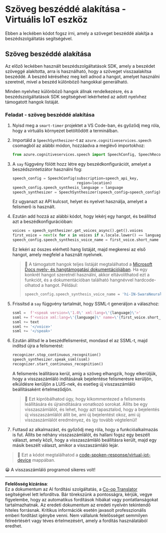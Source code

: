 <!--
CO_OP_TRANSLATOR_METADATA:
{
  "original_hash": "7966848a1f870e4c42edb4db67b13c57",
  "translation_date": "2025-08-27T21:08:07+00:00",
  "source_file": "6-consumer/lessons/3-spoken-feedback/virtual-device-text-to-speech.md",
  "language_code": "hu"
}
-->
# Szöveg beszéddé alakítása - Virtuális IoT eszköz

Ebben a leckében kódot fogsz írni, amely a szöveget beszéddé alakítja a beszédszolgáltatás segítségével.

## Szöveg beszéddé alakítása

Az előző leckében használt beszédszolgáltatások SDK, amely a beszédet szöveggé alakította, arra is használható, hogy a szöveget visszaalakítsa beszéddé. A beszéd kéréséhez meg kell adnod a hangot, amelyet használni szeretnél, mivel a beszéd különböző hangokkal generálható.

Minden nyelvhez különböző hangok állnak rendelkezésre, és a beszédszolgáltatások SDK segítségével lekérheted az adott nyelvhez támogatott hangok listáját.

### Feladat - szöveg beszéddé alakítása

1. Nyisd meg a `smart-timer` projektet a VS Code-ban, és győződj meg róla, hogy a virtuális környezet betöltődött a terminálban.

1. Importáld a `SpeechSynthesizer`-t az `azure.cognitiveservices.speech` csomagból az alábbi módon, hozzáadva a meglévő importokhoz:

    ```python
    from azure.cognitiveservices.speech import SpeechConfig, SpeechRecognizer, SpeechSynthesizer
    ```

1. A `say` függvény fölött hozz létre egy beszédkonfigurációt, amelyet a beszédszintetizátor használni fog:

    ```python
    speech_config = SpeechConfig(subscription=speech_api_key,
                                 region=location)
    speech_config.speech_synthesis_language = language
    speech_synthesizer = SpeechSynthesizer(speech_config=speech_config)
    ```

    Ez ugyanazt az API kulcsot, helyet és nyelvet használja, amelyet a felismerő is használt.

1. Ezután add hozzá az alábbi kódot, hogy lekérj egy hangot, és beállítsd azt a beszédkonfigurációban:

    ```python
    voices = speech_synthesizer.get_voices_async().get().voices
    first_voice = next(x for x in voices if x.locale.lower() == language.lower())
    speech_config.speech_synthesis_voice_name = first_voice.short_name
    ```

    Ez lekéri az összes elérhető hang listáját, majd megkeresi az első hangot, amely megfelel a használt nyelvnek.

    > 💁 A támogatott hangok teljes listáját megtalálhatod a [Microsoft Docs nyelv- és hangtámogatási dokumentációjában](https://docs.microsoft.com/azure/cognitive-services/speech-service/language-support?WT.mc_id=academic-17441-jabenn#text-to-speech). Ha egy konkrét hangot szeretnél használni, akkor eltávolíthatod ezt a funkciót, és a dokumentációban található hangnévvel hardcode-olhatod a hangot. Például:
    >
    > ```python
    > speech_config.speech_synthesis_voice_name = 'hi-IN-SwaraNeural'
    > ```

1. Frissítsd a `say` függvény tartalmát, hogy SSML-t generáljon a válaszhoz:

    ```python
    ssml =  f'<speak version=\'1.0\' xml:lang=\'{language}\'>'
    ssml += f'<voice xml:lang=\'{language}\' name=\'{first_voice.short_name}\'>'
    ssml += text
    ssml += '</voice>'
    ssml += '</speak>'
    ```

1. Ezután állítsd le a beszédfelismerést, mondasd el az SSML-t, majd indítsd újra a felismerést:

    ```python
    recognizer.stop_continuous_recognition()
    speech_synthesizer.speak_ssml(ssml)
    recognizer.start_continuous_recognition()
    ```

    A felismerés leállításra kerül, amíg a szöveg elhangzik, hogy elkerüljük, hogy a visszaszámláló indításának bejelentése felismerésre kerüljön, elküldésre kerüljön a LUIS-nek, és esetleg új visszaszámláló beállításaként értelmeződjön.

    > 💁 Ezt kipróbálhatod úgy, hogy kikommentezed a felismerés leállítására és újraindítására vonatkozó sorokat. Állíts be egy visszaszámlálót, és lehet, hogy azt tapasztalod, hogy a bejelentés új visszaszámlálót állít be, ami új bejelentést okoz, ami új visszaszámlálót eredményez, és így tovább végtelenül!

1. Futtasd az alkalmazást, és győződj meg róla, hogy a funkcióalkalmazás is fut. Állíts be néhány visszaszámlálót, és hallani fogsz egy beszélt választ, amely közli, hogy a visszaszámláló beállításra került, majd egy másik beszélt választ, amikor a visszaszámláló lejár.

> 💁 Ezt a kódot megtalálhatod a [code-spoken-response/virtual-iot-device](../../../../../6-consumer/lessons/3-spoken-feedback/code-spoken-response/virtual-iot-device) mappában.

😀 A visszaszámláló programod sikeres volt!

---

**Felelősség kizárása**:  
Ez a dokumentum az AI fordítási szolgáltatás, a [Co-op Translator](https://github.com/Azure/co-op-translator) segítségével lett lefordítva. Bár törekszünk a pontosságra, kérjük, vegye figyelembe, hogy az automatikus fordítások hibákat vagy pontatlanságokat tartalmazhatnak. Az eredeti dokumentum az eredeti nyelvén tekintendő hiteles forrásnak. Kritikus információk esetén javasolt professzionális emberi fordítást igénybe venni. Nem vállalunk felelősséget semmilyen félreértésért vagy téves értelmezésért, amely a fordítás használatából eredhet.